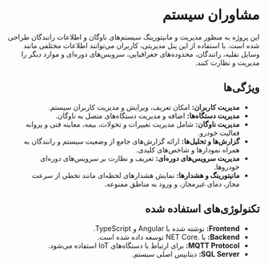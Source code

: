 <div dir='rtl'>

# مشاوران سیستم

این پروژه به منظور مدیریت و مانیتورینگ سیستم‌های ناوگان و اطلاعات رانندگان طراحی شده است. با استفاده از این پنل مدیریتی، کاربران می‌توانند اطلاعات مختلفی مانند وسایل نقلیه، رانندگان، محدوده‌های جغرافیایی، سرویس‌های دوره‌ای و موارد دیگر را مدیریت و نظارت کنند.

## ویژگی‌ها

- **مدیریت کاربران:** امکان تعریف، ویرایش و مدیریت کاربران سیستم.
- **مدیریت دستگاه‌ها:** اضافه و مدیریت دستگاه‌های متصل به ناوگان.
- **مدیریت ناوگان:** شامل مدیریت تغییرات و تحولات، بیمه، معاینه فنی و پروانه فعالیت خودرو.
- **گزارش‌ها و تحلیل‌ها:** ارائه گزارش‌های جامع از وضعیت سیستم و رانندگان به همراه نمودارها و شاخص‌های کلیدی.
- **مدیریت سرویس‌های دوره‌ای:** تعریف و نظارت بر سرویس‌های دوره‌ای خودروها.
- **مانیتورینگ و هشدارها:** نمایش هشدارهای لحظه‌ای مانند تخطی از سرعت مجاز، دمای غیرمجاز، و ورود به مناطق ممنوعه.

## تکنولوژی‌های استفاده شده

- **Frontend:** نوشته شده با Angular و TypeScript.
- **Backend:** با .NET Core توسعه داده شده است.
- **MQTT Protocol:** برای ارتباط با دستگاه‌های IoT استفاده می‌شود.
- **SQL Server:** دیتابیس اصلی سیستم.
  
</div>

